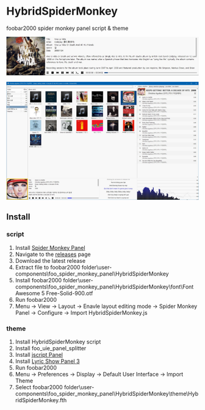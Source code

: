 # HybridSpiderMonkey
foobar2000 spider monkey panel script & theme

![panel screenshot](README/screenshot1.jpg)

![theme screenshot](README/screenshot2.jpg)

## Install

### script

1. Install [Spider Monkey Panel](https://github.com/TheQwertiest/foo_spider_monkey_panel/wiki/Installation)
2. Navigate to the [releases](https://github.com/hybridcompiler/HybridSpiderMonkey/releases) page
3. Download the latest release
4. Extract file to foobar2000 folder\user-components\foo_spider_monkey_panel\HybridSpiderMonkey
5. Install foobar2000 folder\user-components\foo_spider_monkey_panel\HybridSpiderMonkey\font\Font Awesome 5 Free-Solid-900.otf
6. Run foobar2000
7. Menu -> View -> Layout -> Enavle layout editing mode -> Spider Monkey Panel ->  Configure -> Import HybridSpiderMonkey.js

### theme

1. Install HybridSpiderMonkey script
2. Install foo_uie_panel_splitter
3. Install [jscript Panel](https://marc2k3.github.io/foo_jscript_panel.html)
4. Install [Lyric Show Panel 3](https://www.foobar2000.org/components/view/foo_uie_lyrics3)
5. Run foobar2000
6. Menu -> Preferences -> Display -> Default User Interface -> Import Theme
7. Select foobar2000 folder\user-components\foo_spider_monkey_panel\HybridSpiderMonkey\theme\HybridSpiderMonkey.fth